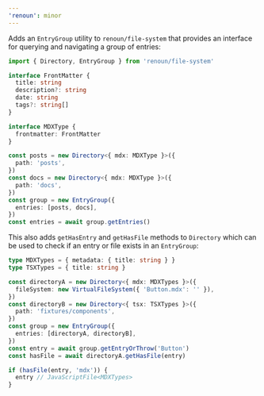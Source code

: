 ```yaml
---
'renoun': minor
---
```


Adds an `EntryGroup` utility to `renoun/file-system` that provides an interface for querying and navigating a group of entries:

```ts
import { Directory, EntryGroup } from 'renoun/file-system'

interface FrontMatter {
  title: string
  description?: string
  date: string
  tags?: string[]
}

interface MDXType {
  frontmatter: FrontMatter
}

const posts = new Directory<{ mdx: MDXType }>({
  path: 'posts',
})
const docs = new Directory<{ mdx: MDXType }>({
  path: 'docs',
})
const group = new EntryGroup({
  entries: [posts, docs],
})
const entries = await group.getEntries()
```

This also adds `getHasEntry` and `getHasFile` methods to `Directory` which can be used to check if an entry or file exists in an `EntryGroup`:

```ts
type MDXTypes = { metadata: { title: string } }
type TSXTypes = { title: string }

const directoryA = new Directory<{ mdx: MDXTypes }>({
  fileSystem: new VirtualFileSystem({ 'Button.mdx': '' }),
})
const directoryB = new Directory<{ tsx: TSXTypes }>({
  path: 'fixtures/components',
})
const group = new EntryGroup({
  entries: [directoryA, directoryB],
})
const entry = await group.getEntryOrThrow('Button')
const hasFile = await directoryA.getHasFile(entry)

if (hasFile(entry, 'mdx')) {
  entry // JavaScriptFile<MDXTypes>
}
```
